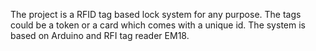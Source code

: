 The project is a RFID tag based lock system for any purpose. The tags could be a token or a card which comes with a unique id. The system is based on Arduino and RFI tag reader EM18.